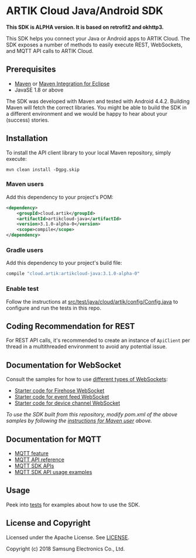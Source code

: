 ARTIK Cloud Java/Android SDK
================

**This SDK is ALPHA version. It is based on retrofit2 and okhttp3.**

This SDK helps you connect your Java or Android apps to ARTIK Cloud. The SDK exposes a number of methods to easily execute REST, WebSockets, and MQTT API calls to ARTIK Cloud.

Prerequisites
-------------

 * [Maven](http://maven.apache.org/) or [Maven Integration for Eclipse](https://www.eclipse.org/m2e/)
 * JavaSE 1.8 or above

The SDK was developed with Maven and tested with Android 4.4.2. Building Maven will fetch the correct libraries. You might be able to build the SDK in a different environment and we would be happy to hear about your (success) stories.

## Installation

To install the API client library to your local Maven repository, simply execute:

```shell
mvn clean install -Dgpg.skip
```

### Maven users

Add this dependency to your project's POM:

```xml
<dependency>
    <groupId>cloud.artik</groupId>
    <artifactId>artikcloud-java</artifactId>
    <version>3.1.0-alpha-0</version>
    <scope>compile</scope>
</dependency>
```

### Gradle users

Add this dependency to your project's build file:

```groovy
compile "cloud.artik:artikcloud-java:3.1.0-alpha-0"
```

### Enable test

Follow the instructions at [src/test/java/cloud/artik/config/Config.java](./src/test/java/cloud/artik/config/Config.java) to configure and run the tests in this repo.

## Coding Recommendation for REST

For REST API calls, it's recommended to create an instance of `ApiClient` per thread in a multithreaded environment to avoid any potential issue.

## Documentation for WebSocket

Consult the samples for how to use [different types of WebSockets](https://developer.artik.cloud/documentation/data-management/rest-and-websockets.html#live-streaming-data-with-websocket-api):

- [Starter code for Firehose WebSocket](https://github.com/artikcloud/tutorial-java-WebSocketFirehose)
- [Starter code for event feed WebSocket](https://github.com/artikcloud/tutorial-java-WebSocketEventFeed)
- [Starter code for device channel WebSocket](https://github.com/artikcloud/tutorial-java-WebSocketDeviceChannel)

*To use the SDK built from this repository, modify pom.xml of the above samples by following the [instructions for Maven user](#maven-users) above.*

## Documentation for MQTT

- [MQTT feature](https://developer.artik.cloud/documentation/data-management/mqtt.html)
- [MQTT API reference](https://developer.artik.cloud/documentation/api-reference/mqtt-api.html)
- [MQTT SDK APIs](./src/main/java/cloud/artik/mqtt)
- [MQTT SDK API usage examples](./src/test/java/cloud/artik/mqtt)

## Usage

Peek into [tests](./src/test/java/cloud/artik) for examples about how to use the SDK.

License and Copyright
---------------------

Licensed under the Apache License. See [LICENSE](./LICENSE).

Copyright (c) 2018 Samsung Electronics Co., Ltd.
